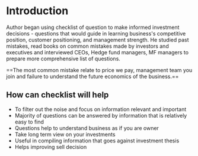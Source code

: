 # Introduction
Author began using checklist of question to make informed investment decisions - questions that would guide in learning business's competitive position, customer positioning, and management strength. He studied past mistakes, read books on common mistakes made by investors and executives and interviewed CEOs, Hedge fund managers, MF managers to prepare more comprehensive list of questions.

==The most common mistake relate to price we pay, management team you join and failure to understand the future economics of the business.==

## How can checklist will help
- To filter out the noise and focus on information relevant and important
- Majority of questions can be answered by information that is relatively easy to find
- Questions help to understand business as if you are owner
- Take long term view on your investments
- Useful in compiling information that goes against investment thesis
- Helps improving sell decision

<!--stackedit_data:
eyJoaXN0b3J5IjpbLTc0MjA4MzYwOCwtMTg3NzgyNjgyNl19
-->